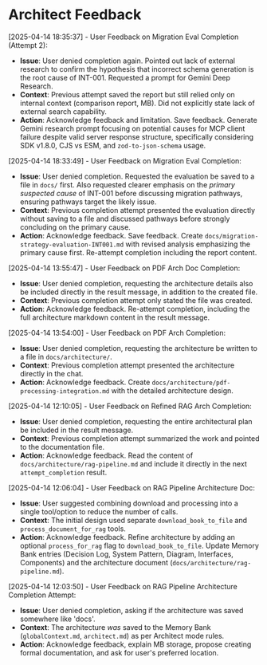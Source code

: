 # Architect Feedback
<!-- Entries below should be added reverse chronologically (newest first) -->
[2025-04-14 18:35:37] - User Feedback on Migration Eval Completion (Attempt 2):
- **Issue**: User denied completion again. Pointed out lack of external research to confirm the hypothesis that incorrect schema generation is the root cause of INT-001. Requested a prompt for Gemini Deep Research.
- **Context**: Previous attempt saved the report but still relied only on internal context (comparison report, MB). Did not explicitly state lack of external search capability.
- **Action**: Acknowledge feedback and limitation. Save feedback. Generate Gemini research prompt focusing on potential causes for MCP client failure despite valid server response structure, specifically considering SDK v1.8.0, CJS vs ESM, and `zod-to-json-schema` usage.


[2025-04-14 18:33:49] - User Feedback on Migration Eval Completion:
- **Issue**: User denied completion. Requested the evaluation be saved to a file in `docs/` first. Also requested clearer emphasis on the *primary suspected cause* of INT-001 before discussing migration pathways, ensuring pathways target the likely issue.
- **Context**: Previous completion attempt presented the evaluation directly without saving to a file and discussed pathways before strongly concluding on the primary cause.
- **Action**: Acknowledge feedback. Save feedback. Create `docs/migration-strategy-evaluation-INT001.md` with revised analysis emphasizing the primary cause first. Re-attempt completion including the report content.


[2025-04-14 13:55:47] - User Feedback on PDF Arch Doc Completion:
- **Issue**: User denied completion, requesting the architecture details also be included directly in the result message, in addition to the created file.
- **Context**: Previous completion attempt only stated the file was created.
- **Action**: Acknowledge feedback. Re-attempt completion, including the full architecture markdown content in the result message.


[2025-04-14 13:54:00] - User Feedback on PDF Arch Completion:
- **Issue**: User denied completion, requesting the architecture be written to a file in `docs/architecture/`.
- **Context**: Previous completion attempt presented the architecture directly in the chat.
- **Action**: Acknowledge feedback. Create `docs/architecture/pdf-processing-integration.md` with the detailed architecture design.


[2025-04-14 12:10:05] - User Feedback on Refined RAG Arch Completion:
- **Issue**: User denied completion, requesting the entire architectural plan be included in the result message.
- **Context**: Previous completion attempt summarized the work and pointed to the documentation file.
- **Action**: Acknowledge feedback. Read the content of `docs/architecture/rag-pipeline.md` and include it directly in the next `attempt_completion` result.

[2025-04-14 12:06:04] - User Feedback on RAG Pipeline Architecture Doc:
- **Issue**: User suggested combining download and processing into a single tool/option to reduce the number of calls.
- **Context**: The initial design used separate `download_book_to_file` and `process_document_for_rag` tools.
- **Action**: Acknowledge feedback. Refine architecture by adding an optional `process_for_rag` flag to `download_book_to_file`. Update Memory Bank entries (Decision Log, System Pattern, Diagram, Interfaces, Components) and the architecture document (`docs/architecture/rag-pipeline.md`).

[2025-04-14 12:03:50] - User Feedback on RAG Pipeline Architecture Completion Attempt:
- **Issue**: User denied completion, asking if the architecture was saved somewhere like 'docs'.
- **Context**: The architecture *was* saved to the Memory Bank (`globalContext.md`, `architect.md`) as per Architect mode rules.
- **Action**: Acknowledge feedback, explain MB storage, propose creating formal documentation, and ask for user's preferred location.
